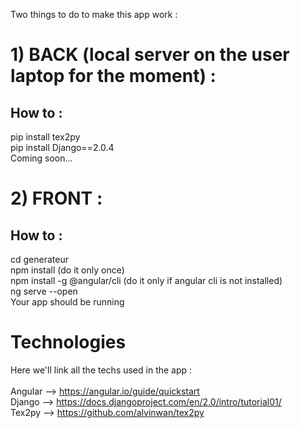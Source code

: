 Two things to do to make this app work :

# 1) BACK (local server on the user laptop for the moment) :
## How to :
pip install tex2py <br>
pip install Django==2.0.4 <br>
Coming soon...

# 2) FRONT :
## How to :
cd generateur <br>
npm install (do it only once)<br>
npm install -g @angular/cli (do it only if angular cli is not installed)<br>
ng serve --open<br>
Your app should be running

# Technologies
Here we'll link all the techs used in the app :<br>
<br>
Angular --> https://angular.io/guide/quickstart <br>
Django --> https://docs.djangoproject.com/en/2.0/intro/tutorial01/ <br>
Tex2py --> https://github.com/alvinwan/tex2py <br>


